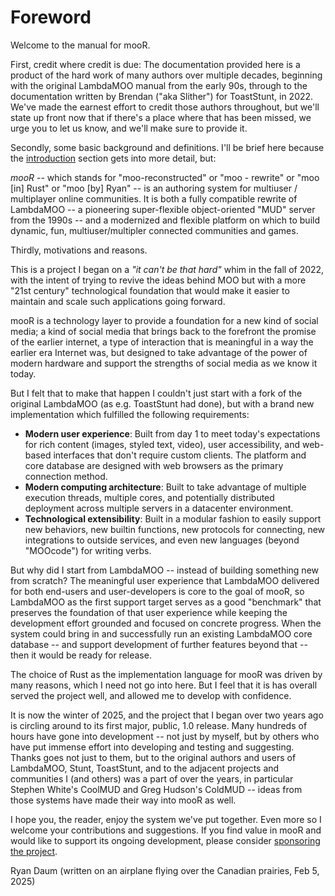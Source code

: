 # Foreword

Welcome to the manual for mooR.

First, credit where credit is due: The documentation provided here is
a product of the hard work of many authors over multiple decades,
beginning with the original LambdaMOO manual from the early 90s,
through to the documentation written by Brendan ("aka Slither") for
ToastStunt, in 2022. We've made the earnest effort to credit those
authors throughout, but we'll state up front now that if there's a
place where that has been missed, we urge you to let us know, and
we'll make sure to provide it.

Secondly, some basic background and definitions. I'll be brief here
because the [introduction](./introduction.md) section gets into more
detail, but:

*mooR* -- which stands for "moo-reconstructed" or "moo - rewrite" or
"moo \[in\] Rust" or "moo \[by\] Ryan" -- is an authoring system for
multiuser / multiplayer online communities. It is both a fully
compatible rewrite of LambdaMOO -- a pioneering super-flexible
object-oriented "MUD" server from the 1990s -- and a modernized and
flexible platform on which to build dynamic, fun, multiuser/multipler
connected communities and games.

Thirdly, motivations and reasons.

This is a project I began on a _"it can't be that hard"_ whim in the
fall of 2022, with the intent of trying to revive the ideas behind MOO
but with a more "21st century" technological foundation that would
make it easier to maintain and scale such applications going forward.

mooR is a technology layer to provide a foundation for a new kind of social media; a kind of social media that brings
back to the forefront the promise of the earlier internet, a type of interaction that is meaningful in a way the earlier
era Internet was, but designed to take advantage of the power of modern hardware and support the strengths of social
media as we know it today.

But I felt that to make that happen I couldn't just start with a fork of the original LambdaMOO (as e.g. ToastStunt had
done), but with a brand new implementation which fulfilled the following requirements:

* **Modern user experience**: Built from day 1 to meet today's expectations for rich content (images, styled text,
  video), user accessibility, and web-based interfaces that don't require custom clients. The platform and core
  database are designed with web browsers as the primary connection method.
* **Modern computing architecture**: Built to take advantage of multiple execution threads, multiple cores, and
  potentially distributed deployment across multiple servers in a datacenter environment.
* **Technological extensibility**: Built in a modular fashion to easily support new behaviors, new builtin functions,
  new protocols for connecting, new integrations to outside services, and even new languages (beyond "MOOcode") for
  writing verbs.

But why did I start from LambdaMOO -- instead of building something
new from scratch? The meaningful user experience that LambdaMOO delivered for both end-users and user-developers is core
to the goal of mooR, so LambdaMOO as the first support target serves as a good "benchmark" that preserves the foundation
of that user experience while keeping the development effort grounded and focused on concrete progress. When the system
could bring in and successfully run an existing LambdaMOO core database -- and support development of further features
beyond that -- then it would be ready for release.

The choice of Rust as the implementation language for mooR was driven
by many reasons, which I need not go into here. But I feel that it is
has overall served the project well, and allowed me to develop with
confidence.

It is now the winter of 2025, and the project that I began over two
years ago is circling around to its first major, public, 1.0
release. Many hundreds of hours have gone into development -- not just
by myself, but by others who have put immense effort into developing and
testing and suggesting. Thanks goes not just to them, but to the
original authors and users of LambdaMOO, Stunt, ToastStunt, and to the
adjacent projects and communities I (and others) was a part of over
the years, in particular Stephen White's CoolMUD and Greg Hudson's
ColdMUD -- ideas from those systems have made their way into mooR as
well.

I hope you, the reader, enjoy the system we've put together. Even more
so I welcome your contributions and suggestions. If you find value in
mooR and would like to support its ongoing development, please consider
[sponsoring the project](https://github.com/sponsors/rdaum).

Ryan Daum (written on an airplane flying over the Canadian prairies,
Feb 5, 2025)

